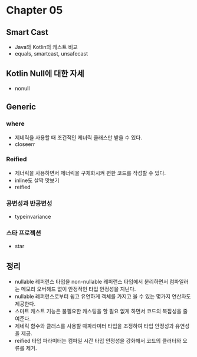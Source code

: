 # Chapter 05
## Smart Cast
- Java와 Kotlin의 캐스트 비교
- equals, smartcast, unsafecast

## Kotlin Null에 대한 자세
- nonull

## Generic
### where
- 제네릭을 사용할 때 조건적인 제너릭 클래스만 받을 수 있다.
- closeerr

### Reified
- 제너릭을 사용하면서 제너릭을 구체화시켜 편한 코드를 작성할 수 있다.
- inline도 살짝 맛보기
- reified

### 공변성과 반공변성
- typeinvariance

### 스타 프로젝션
- star

## 정리
- nullable 레퍼런스 타입을 non-nullable 레퍼런스 타입에서 분리하면서 컴파일러는 메모리 오버헤드 없이 안정적인 타입 안정성을 지닌다.
- nullable 레퍼런스로부터 쉽고 유연하게 객체를 가지고 올 수 있는 몇가지 연산자도 제공한다.
- 스마트 캐스트 기능은 불필요한 캐스팅을 할 필요 없게 하면서 코드의 복잡성을 줄여준다.
- 제네릭 함수와 클래스를 사용할 때파라미터 타입을 조정하여 타입 안정성과 유연성을 제공.
- reified 타입 파라미터는 컴파일 시간 타입 안정성을 강화해서 코드의 클러터와 오류를 제거.